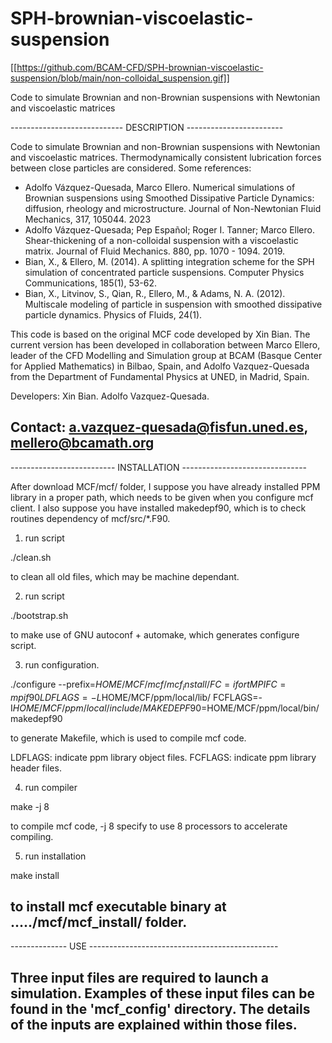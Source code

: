 # SPH-brownian-viscoelastic-suspension
[[https://github.com/BCAM-CFD/SPH-brownian-viscoelastic-suspension/blob/main/non-colloidal_suspension.gif]]

Code to simulate Brownian and non-Brownian suspensions with  Newtonian and viscoelastic matrices

---------------------------- DESCRIPTION ------------------------

 Code to simulate Brownian and non-Brownian suspensions with
 Newtonian and viscoelastic matrices. Thermodynamically consistent
 lubrication forces between close particles are considered.
 Some references:
 - Adolfo  Vázquez-Quesada,  Marco  Ellero.  Numerical  simulations  of
   Brownian suspensions  using Smoothed Dissipative  Particle Dynamics:
   diffusion,  rheology and  microstructure.  Journal of  Non-Newtonian
   Fluid Mechanics, 317, 105044. 2023
 - Adolfo  Vázquez-Quesada;   Pep  Español;  Roger  I.   Tanner;  Marco
   Ellero.  Shear-thickening  of  a  non-colloidal  suspension  with  a
   viscoelastic matrix.  Journal of  Fluid Mechanics.  880, pp.  1070 -
   1094. 2019.
 - Bian, X.,  & Ellero, M.  (2014). A splitting integration  scheme for
   the SPH  simulation of  concentrated particle  suspensions. Computer
   Physics Communications, 185(1), 53-62.
 - Bian,   X.,  Litvinov,   S.,  Qian,   R.,  Ellero,   M.,  &   Adams,
   N. A.  (2012). Multiscale  modeling of  particle in  suspension with
   smoothed dissipative particle dynamics. Physics of Fluids, 24(1).

 This code is  based on the original MCF code  developed by Xin Bian.
 The  current version  has  been developed  in collaboration  between
 Marco Ellero,  leader of the  CFD Modelling and Simulation  group at
 BCAM (Basque Center  for Applied Mathematics) in  Bilbao, Spain, and
 Adolfo Vazquez-Quesada from  the Department of Fundamental Physics
 at UNED, in Madrid, Spain.

 Developers:
     Xin Bian.
     Adolfo Vazquez-Quesada.

 Contact: 
        a.vazquez-quesada@fisfun.uned.es, mellero@bcamath.org
-----------------------------------------------------------------

-------------------------- INSTALLATION -------------------------------

After download MCF/mcf/ folder,
I suppose you have already installed PPM library
in a proper path,
which needs to be given when you configure mcf client.
I also suppose you have installed makedepf90,
which is to check routines dependency of mcf/src/*.F90.

1) run script
 
  ./clean.sh

to clean all old files, which may be machine dependant.

2) run script

  ./bootstrap.sh

to make use of GNU autoconf + automake,
which generates configure script.

3) run configuration.

./configure --prefix=$HOME/MCF/mcf/mcf_install/ FC=ifort MPIFC=mpif90 LDFLAGS=-L$HOME/MCF/ppm/local/lib/ FCFLAGS=-I$HOME/MCF/ppm/local/include/ MAKEDEPF90=$HOME/MCF/ppm/local/bin/makedepf90

to generate Makefile, which is used to compile mcf code.

LDFLAGS: indicate ppm library object files.
FCFLAGS: indicate ppm library header files.


4) run compiler

  make -j 8

to compile mcf code,
-j 8 specify to use 8 processors to accelerate compiling.

5) run installation

  make install

to install mcf executable binary at ...../mcf/mcf_install/ folder.
-----------------------------------------------------------------

-------------- USE -----------------------------------------------

Three input files are required to launch a simulation. Examples of
these input files can be found in the 'mcf_config' directory. The
details of the inputs are explained within those files.
-------------------------------------------------------------------
